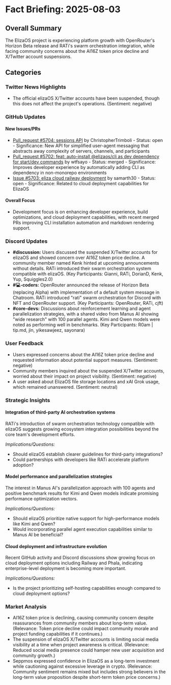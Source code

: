 # Fact Briefing: 2025-08-03

## Overall Summary
The ElizaOS project is experiencing platform growth with OpenRouter's Horizon Beta release and RATi's swarm orchestration integration, while facing community concerns about the AI16Z token price decline and X/Twitter account suspensions.

## Categories

### Twitter News Highlights
- The official elizaOS X/Twitter accounts have been suspended, though this does not affect the project's operations. (Sentiment: negative)

### GitHub Updates

#### New Issues/PRs
- [Pull_request #5704: sessions API](https://github.com/elizaos/eliza/pull/5704) by ChristopherTrimboli - Status: open - Significance: New API for simplified user-agent messaging that abstracts away complexity of servers, channels, and participants
- [Pull_request #5702: feat: auto-install @elizaos/cli as dev dependency for start/dev commands](https://github.com/elizaos/eliza/pull/5702) by wtfsayo - Status: merged - Significance: Improves developer experience by automatically adding CLI as dependency in non-monorepo environments
- [Issue #5703: eliza cloud railway deployment](https://github.com/elizaos/eliza/issues/5703) by samarth30 - Status: open - Significance: Related to cloud deployment capabilities for ElizaOS

#### Overall Focus
- Development focus is on enhancing developer experience, build optimizations, and cloud deployment capabilities, with recent merged PRs improving CLI installation automation and markdown rendering support.

### Discord Updates
- **#discussion:** Users discussed the suspended X/Twitter accounts for elizaOS and showed concern over AI16Z token price decline. A community member named Kenk hinted at upcoming announcements without details. RATi introduced their swarm orchestration system compatible with elizaOS. (Key Participants: Gianni, RATi, DorianD, Kenk, Yup, Squiggles2.0)
- **#💻-coders:** OpenRouter announced the release of Horizon Beta (replacing Alpha) with implementation of a default system message in Chatroom. RATi introduced "rati" swarm orchestration for Discord with NFT and OpenRouter support. (Key Participants: OpenRouter, RATi, cjft)
- **#core-devs:** Discussions about reinforcement learning and agent parallelization strategies, with a shared video from Manus AI showing "wide research" with 100 parallel agents. Kimi and Qwen models were noted as performing well in benchmarks. (Key Participants: R0am | tip.md, jin, yikesawjeez, sayonara)

### User Feedback
- Users expressed concerns about the AI16Z token price decline and requested information about potential support measures. (Sentiment: negative)
- Community members inquired about the suspended X/Twitter accounts, worried about their impact on project visibility. (Sentiment: negative)
- A user asked about ElizaOS file storage locations and xAI Grok usage, which remained unanswered. (Sentiment: neutral)

### Strategic Insights

#### Integration of third-party AI orchestration systems
RATi's introduction of swarm orchestration technology compatible with elizaOS suggests growing ecosystem integration possibilities beyond the core team's development efforts.

*Implications/Questions:*
  - Should elizaOS establish clearer guidelines for third-party integrations?
  - Could partnerships with developers like RATi accelerate platform adoption?

#### Model performance and parallelization strategies
The interest in Manus AI's parallelization approach with 100 agents and positive benchmark results for Kimi and Qwen models indicate promising performance optimization vectors.

*Implications/Questions:*
  - Should elizaOS prioritize native support for high-performance models like Kimi and Qwen?
  - Would incorporating parallel agent execution capabilities similar to Manus AI be beneficial?

#### Cloud deployment and infrastructure evolution
Recent GitHub activity and Discord discussions show growing focus on cloud deployment options including Railway and Phala, indicating enterprise-level deployment is becoming more important.

*Implications/Questions:*
  - Is the project prioritizing self-hosting capabilities enough compared to cloud deployment options?

### Market Analysis
- AI16Z token price is declining, causing community concern despite reassurances from community members about long-term value. (Relevance: Token price decline could impact community morale and project funding capabilities if it continues.)
- The suspension of elizaOS X/Twitter accounts is limiting social media visibility at a time when project awareness is critical. (Relevance: Reduced social media presence could hamper new user acquisition and community growth.)
- Seppmos expressed confidence in ElizaOS as a long-term investment while cautioning against excessive leverage in crypto. (Relevance: Community sentiment remains mixed but includes strong believers in the long-term value proposition despite short-term token price concerns.)